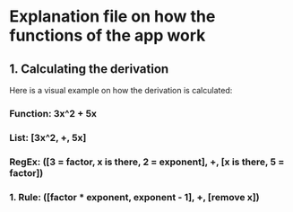 # Explanation file on how the functions of the app work

## 1. Calculating the derivation

Here is a visual example on how the derivation is calculated:

### Function: 3x^2 + 5x
### List:    [3x^2, +, 5x]
### RegEx:   ([3 = factor, x is there, 2 = exponent], +, [x is there, 5 = factor])
### 1. Rule: ([factor * exponent, exponent - 1], +, [remove x])
